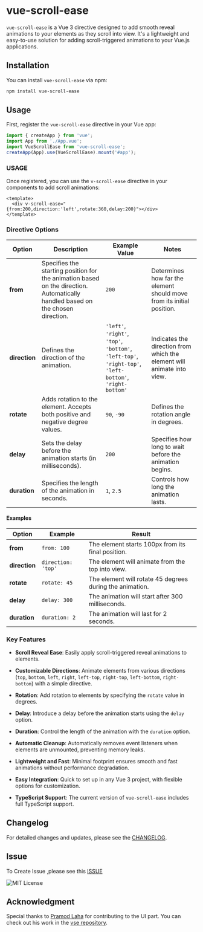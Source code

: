 # vue-scroll-ease

`vue-scroll-ease` is a Vue 3 directive designed to add smooth reveal animations to your elements as they scroll into view. It's a lightweight and easy-to-use solution for adding scroll-triggered animations to your Vue.js applications.

## Installation

You can install `vue-scroll-ease` via npm:

```bash
npm install vue-scroll-ease

```

## Usage

First, register the `vue-scroll-ease` directive in your Vue app:

```javascript
import { createApp } from 'vue';
import App from './App.vue';
import VueScrollEase from 'vue-scroll-ease';
createApp(App).use(VueScrollEase).mount('#app');
```

### USAGE

Once registered, you can use the `v-scroll-ease` directive in your components to add scroll animations:

```vue
<template>
  <div v-scroll-ease="{from:200,direction:'left',rotate:360,delay:200}"></div>
</template>
```

### Directive Options

| **Option**    | **Description**                                                                                   | **Example Value**                | **Notes**                                                  |
|---------------|---------------------------------------------------------------------------------------------------|---------------------------------|------------------------------------------------------------|
| **from**      | Specifies the starting position for the animation based on the direction. Automatically handled based on the chosen direction. | `200`                           | Determines how far the element should move from its initial position. |
| **direction** | Defines the direction of the animation.                                                           | `'left'`, `'right'`, `'top'`, `'bottom'`, `'left-top'`, `'right-top'`, `'left-bottom'`, `'right-bottom'` | Indicates the direction from which the element will animate into view. |
| **rotate**    | Adds rotation to the element. Accepts both positive and negative degree values.                   | `90`, `-90`                     | Defines the rotation angle in degrees.                                |
| **delay**     | Sets the delay before the animation starts (in milliseconds).                                      | `200`                           | Specifies how long to wait before the animation begins.               |
| **duration**  | Specifies the length of the animation in seconds.                                                   | `1`, `2.5`                      | Controls how long the animation lasts.                                  |

#### Examples

| **Option**    | **Example**          | **Result**                                      |
|---------------|----------------------|-------------------------------------------------|
| **from**      | `from: 100`          | The element starts 100px from its final position. |
| **direction** | `direction: 'top'`   | The element will animate from the top into view. |
| **rotate**    | `rotate: 45`         | The element will rotate 45 degrees during the animation. |
| **delay**     | `delay: 300`         | The animation will start after 300 milliseconds. |
| **duration**  | `duration: 2`        | The animation will last for 2 seconds.          |


### Key Features

- **Scroll Reveal Ease**: Easily apply scroll-triggered reveal animations to elements.

- **Customizable Directions**: Animate elements from various directions (`top`, `bottom`, `left`, `right`, `left-top`, `right-top`, `left-bottom`, `right-bottom`) with a simple directive.

- **Rotation**: Add rotation to elements by specifying the `rotate` value in degrees.

- **Delay**: Introduce a delay before the animation starts using the `delay` option.

- **Duration**: Control the length of the animation with the `duration` option.

- **Automatic Cleanup**: Automatically removes event listeners when elements are unmounted, preventing memory leaks.

- **Lightweight and Fast**: Minimal footprint ensures smooth and fast animations without performance degradation.

- **Easy Integration**: Quick to set up in any Vue 3 project, with flexible options for customization.

- **TypeScript Support**: The current version of `vue-scroll-ease` includes full TypeScript support.



## Changelog

For detailed changes and updates, please see the [CHANGELOG](https://github.com/bishwa-shah/vue-scroll-ease/blob/main/CHANGELOG.md).

## Issue
To Create Issue ,please see this [ISSUE](https://github.com/bishwa-shah/vue-scroll-ease/issues)


![MIT License](https://img.shields.io/badge/License-MIT-blue.svg)


## Acknowledgment

Special thanks to [Pramod Laha](https://github.com/pramodlaha08) for contributing to the UI part. You can check out his work in the [vse repository](https://github.com/pramodlaha08/vse).